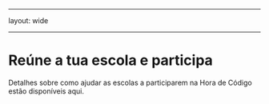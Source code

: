 * * *

layout: wide

* * *

# Reúne a tua escola e participa

Detalhes sobre como ajudar as escolas a participarem na Hora de Código estão disponíveis aqui.